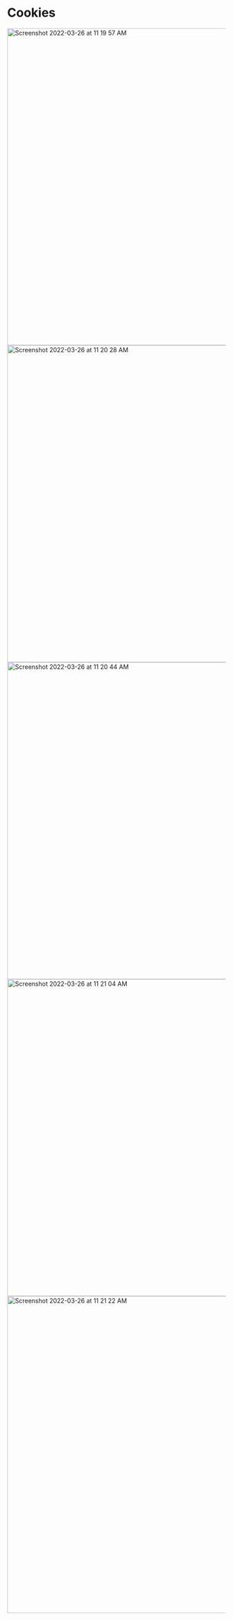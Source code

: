 # Cookies


<img width="730" alt="Screenshot 2022-03-26 at 11 19 57 AM" src="https://user-images.githubusercontent.com/89007620/160226726-4d5bb0e5-5600-4b3f-995e-6b0f6436d25a.png">


<img width="730" alt="Screenshot 2022-03-26 at 11 20 28 AM" src="https://user-images.githubusercontent.com/89007620/160226736-68d55d2f-3177-495d-bfba-f69b49a7b889.png">


<img width="730" alt="Screenshot 2022-03-26 at 11 20 44 AM" src="https://user-images.githubusercontent.com/89007620/160226745-4d2ad2b6-7a6d-4b68-98ef-057006683c84.png">


<img width="730" alt="Screenshot 2022-03-26 at 11 21 04 AM" src="https://user-images.githubusercontent.com/89007620/160226747-9d7433c9-b638-491b-b4c3-554a7901e61e.png">


<img width="730" alt="Screenshot 2022-03-26 at 11 21 22 AM" src="https://user-images.githubusercontent.com/89007620/160226756-0ef0176e-546c-4103-9b70-dea186e2dffa.png">
